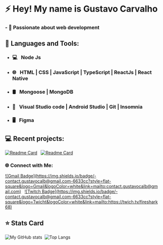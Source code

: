 


# ⚡ Hey! My name is Gustavo Carvalho

### - 💜 Passionate about web development

## 🚀  Languages and Tools:
- ### 💻 &nbsp; Node Js
- ### 🌐 &nbsp; HTML | CSS | JavaScript | TypeScript | ReactJs | React Native
- ### 🛢 &nbsp; Mongoose | MongoDB
- ### 🔧 &nbsp;  Visual Studio code | Android Studio | Git | Insomnia
- ### 🖥 &nbsp; Figma

## 💻 Recent projects:
[![Readme Card](https://github-readme-stats.vercel.app/api/pin/?username=gustavocalb&repo=simplenote&theme=dark)](https://github.com/FireShark688/simplenote) &nbsp; [![Readme Card](https://github-readme-stats.vercel.app/api/pin/?username=gustavocalb&repo=Podcastr&theme=dark)](https://github.com/gustavocalb/Podcastr)

### 🌐 Connect with Me:
[![Gmail Badge](https://img.shields.io/badge/-contact.gustavocalb@gmail.com-6633cc?style=flat- square&logo=Gmail&logoColor=white&link=mailto:contact.gustavocalb@gmail.com)](mailto:contact.gustavocalb@gmail.com)  &nbsp;
[![Twitch Badge](https://img.shields.io/badge/-contact.gustavocalb@gmail.com-6633cc?style=flat- square&logo=Twicht&logoColor=white&link=mailto:https://twich.tv/fireshark68)](mailto:https://twich.tv/fireshark68)  &nbsp;

## ⭐ Stats Card
![My GitHub stats](https://github-readme-stats.vercel.app/api?username=gustavocalb&show_icons=true&theme=midnight-purple) &nbsp;![Top Langs](https://github-readme-stats.vercel.app/api/top-langs/?username=gustavocalb&layout=compact&theme=midnight-purple)

